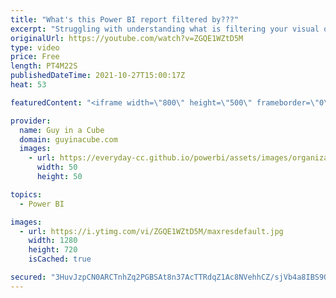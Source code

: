 ```yaml
---
title: "What's this Power BI report filtered by???"
excerpt: "Struggling with understanding what is filtering your visual or Power BI report? Patrick walks you through how you can tell what is going on.  SQLBI Filter Context: https://www.sqlbi.com/articles/displaying-filter-context-in-power-bi-tooltips/  📢 Become a member: https://guyinacu.be/membership \r \r *******************"
originalUrl: https://youtube.com/watch?v=ZGQE1WZtD5M
type: video
price: Free
length: PT4M22S
publishedDateTime: 2021-10-27T15:00:17Z
heat: 53

featuredContent: "<iframe width=\"800\" height=\"500\" frameborder=\"0\" src=\"https://www.youtube.com/embed/ZGQE1WZtD5M\" allow=\"accelerometer; autoplay; encrypted-media; gyroscope; picture-in-picture\" allowfullscreen></iframe>"

provider:
  name: Guy in a Cube
  domain: guyinacube.com
  images:
    - url: https://everyday-cc.github.io/powerbi/assets/images/organizations/guyinacube.com-50x50.jpg
      width: 50
      height: 50

topics:
  - Power BI

images:
  - url: https://i.ytimg.com/vi/ZGQE1WZtD5M/maxresdefault.jpg
    width: 1280
    height: 720
    isCached: true

secured: "3HuvJzpCN0ARCTnhZq2PGBSAt8n37AcTTRdqZ1Ac8NVehhCZ/sjVb4a8IBS9QeoRW4Sgn2+rv1iPgNqNBbmMmJWvJ6f83b6hcelxGlATIHo2/ARDCx2FiLYW7AR5tSA/A1toXovvNIp9hqvM8gZgjQmcPGqfrhjxJulxyKO5VksD7NFEEMS/AfHL9QeHYPkiBbXBXvJtObJF+uScFnmJVpJpRA6TfMIasIY2RdBQ6JgHAweKOVnAs0PbTNfL8K2mdOtm0ex/zR5bVKwprRavJ3xMxvy0JWsoX0PyW7Wm6fpqDj5c3fyITxZOUPgGjSWIizEH3Dzh3Gl6+Q2FWkKmdCqZJbL1KMNsJj/E+75SdIKDqBzbDWuR4ZNQgsQvmWRT+RBJH6Z83QWX+PODEeKWlq4azcDR7Cu+J2IJfidORIw=;ziGjOrp7VT7jFVtAQ/JCbQ=="
---
```


